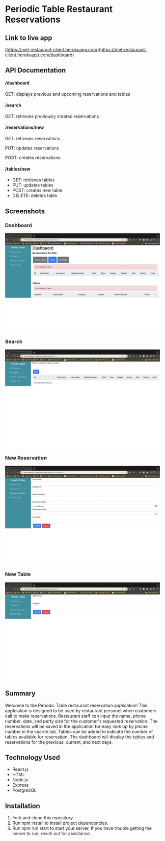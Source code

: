 # Periodic Table Restaurant Reservations

## Link to live app
[https://mel-restaurant-client.herokuapp.com](https://mel-restaurant-client.herokuapp.com/dashboard)

## API Documentation 

#### /dashboard

GET: displays previous and upcoming reservations and tables

#### /search

GET: retrieves previously created reservations

#### /reservations/new

GET: retrieves reservations

PUT: updates reservations

POST: creates reservations

#### /tables/new

- GET: retrieves tables
- PUT: updates tables
- POST: creates new table 
- DELETE: deletes table

## Screenshots
### Dashboard
![Dashboard](https://github.com/melwong08/restaurant-reservation/blob/main/images/dashboard.png)
### Search
![Search](https://github.com/melwong08/restaurant-reservation/blob/main/images/search.png)
### New Reservation
![New Reservation](https://github.com/melwong08/restaurant-reservation/blob/main/images/new-reservation.png)
### New Table
![New Table](https://github.com/melwong08/restaurant-reservation/blob/main/images/new-table.png)

## Summary

Welcome to the Periodic Table restaurant reservation application! This applciation is designed to be used by restaurant personel when customers call to make reservations. Restaurant staff can input the name, phone number, date, and party size for the customer's requested reservation. The reservations will be saved in the application for easy look up by phone number in the search tab. Tables can be added to indicate the number of tables available for reservation. The dashboard will display the tables and reservations for the previous, current, and next days. 

## Technology Used

- React.js
- HTML
- Node.js
- Express
- PostgreSQL

## Installation

1. Fork and clone this repository.
2. Run npm install to install project dependencies.
3. Run npm run start to start your server.
If you have trouble getting the server to run, reach out for assistance.